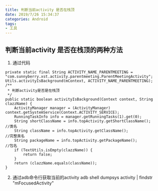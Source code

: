 ```yaml
---
title: 判断当前activity 是否在栈顶
date: 2019/7/26 15:34:37
categories: Android
tags:
- 工具
---
```

## 判断当前activity 是否在栈顶的两种方法 ##
<!--more-->
1.	通过代码
<pre><code>private static final String ACTIVITY_NAME_PARENTMEETING = "com.sunnyberry.xst.activity.parentmeeting.ParentMeetingActivity";
Utils.activityIsBackground(mContext, ACTIVITY_NAME_PARENTMEETING);
/**
 * 判断activity是否是在栈顶
 */
public static boolean activityIsBackground(Context context, String clazzName) {
    ActivityManager manager = (ActivityManager) context.getSystemService(Context.ACTIVITY_SERVICE);
    RunningTaskInfo info = manager.getRunningTasks(1).get(0);
    String shortClassName = info.topActivity.getShortClassName();    //类名
    String className = info.topActivity.getClassName();              //完整类名
    String packageName = info.topActivity.getPackageName();          //包名
    if (TextUtils.isEmpty(clazzName)) {
        return false;
    }
    return (clazzName.equals(className));
}
</code></pre>
2.	通过adb命令行获取当前的activity
adb shell dumpsys activity | findstr "mFocusedActivity"